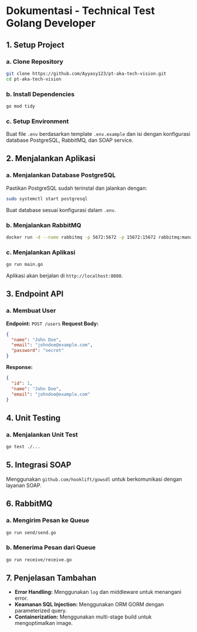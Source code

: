 # Dokumentasi - Technical Test Golang Developer

## 1. Setup Project

### a. Clone Repository
```sh
git clone https://github.com/Ayyasy123/pt-aka-tech-vision.git
cd pt-aka-tech-vision
```

### b. Install Dependencies
```sh
go mod tidy
```

### c. Setup Environment
Buat file `.env` berdasarkan template `.env.example` dan isi dengan konfigurasi database PostgreSQL, RabbitMQ, dan SOAP service.

## 2. Menjalankan Aplikasi

### a. Menjalankan Database PostgreSQL
Pastikan PostgreSQL sudah terinstal dan jalankan dengan:
```sh
sudo systemctl start postgresql
```
Buat database sesuai konfigurasi dalam `.env`.

### b. Menjalankan RabbitMQ
```sh
docker run -d --name rabbitmq -p 5672:5672 -p 15672:15672 rabbitmq:management
```

### c. Menjalankan Aplikasi
```sh
go run main.go
```
Aplikasi akan berjalan di `http://localhost:8080`.

## 3. Endpoint API

### a. Membuat User
**Endpoint:** `POST /users`
**Request Body:**
```json
{
  "name": "John Doe",
  "email": "johndoe@example.com",
  "password": "secret"
}
```
**Response:**
```json
{
  "id": 1,
  "name": "John Doe",
  "email": "johndoe@example.com"
}
```

## 4. Unit Testing
### a. Menjalankan Unit Test
```sh
go test ./...
```

## 5. Integrasi SOAP
Menggunakan `github.com/hooklift/gowsdl` untuk berkomunikasi dengan layanan SOAP.

## 6. RabbitMQ

### a. Mengirim Pesan ke Queue
```sh
go run send/send.go
```

### b. Menerima Pesan dari Queue
```sh
go run receive/receive.go
```

## 7. Penjelasan Tambahan
- **Error Handling:** Menggunakan `log` dan middleware untuk menangani error.
- **Keamanan SQL Injection:** Menggunakan ORM GORM dengan parameterized query.
- **Containerization:** Menggunakan multi-stage build untuk mengoptimalkan image.

